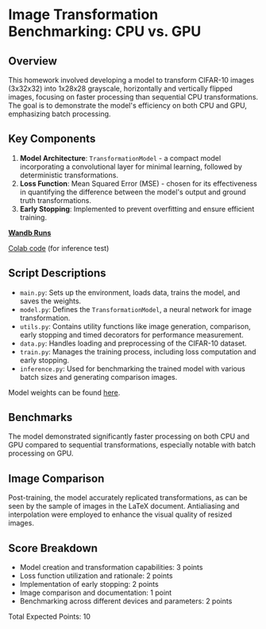 # Image Transformation Benchmarking: CPU vs. GPU

## Overview
This homework involved developing a model to transform CIFAR-10 images (3x32x32) into 1x28x28 grayscale, horizontally and vertically flipped images, focusing on faster processing than sequential CPU transformations. The goal is to demonstrate the model's efficiency on both CPU and GPU, emphasizing batch processing.

## Key Components
1. **Model Architecture**: `TransformationModel` - a compact model incorporating a convolutional layer for minimal learning, followed by deterministic transformations.
2. **Loss Function**: Mean Squared Error (MSE) - chosen for its effectiveness in quantifying the difference between the model's output and ground truth transformations.
3. **Early Stopping**: Implemented to prevent overfitting and ensure efficient training.

[**Wandb Runs**](https://wandb.ai/marius-workspace/ImageTransformationBenchmark?workspace=user-mariusmarin)

[Colab code](https://colab.research.google.com/drive/1OFhPqobpy1sZPRsope1UtYlW9R2Ikbcy#scrollTo=N-Zxi4gQK7xK) (for inference test)

## Script Descriptions
- `main.py`: Sets up the environment, loads data, trains the model, and saves the weights.
- `model.py`: Defines the `TransformationModel`, a neural network for image transformation.
- `utils.py`: Contains utility functions like image generation, comparison, early stopping and timed decorators for performance measurement.
- `data.py`: Handles loading and preprocessing of the CIFAR-10 dataset.
- `train.py`: Manages the training process, including loss computation and early stopping.
- `inference.py`: Used for benchmarking the trained model with various batch sizes and generating comparison images.

Model weights can be found [here](https://drive.google.com/drive/folders/1eYF5ZLfQy1W_saSdh_X-9RgdF59RF8iq).

## Benchmarks
The model demonstrated significantly faster processing on both CPU and GPU compared to sequential transformations, especially notable with batch processing on GPU.

## Image Comparison
Post-training, the model accurately replicated transformations, as can be seen by the sample of images in the LaTeX document. Antialiasing and interpolation were employed to enhance the visual quality of resized images.

## Score Breakdown
- Model creation and transformation capabilities: 3 points
- Loss function utilization and rationale: 2 points
- Implementation of early stopping: 2 points
- Image comparison and documentation: 1 point
- Benchmarking across different devices and parameters: 2 points

Total Expected Points: 10


